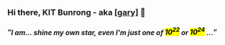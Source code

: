 ### Hi there, KIT Bunrong - aka [[gary]](https://ibrong.netlify.app) 👋
 
#### <q><cite>I am... shine my own star, even I'm just one of <mark>10<sup>22</sup></mark> or <mark>10<sup>24</sup></mark> ...</cite></q>

